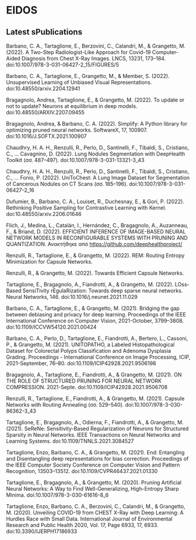 # EIDOS

## Latest sPublications


Barbano, C. A., Tartaglione, E., Berzovini, C., Calandri, M., & Grangetto, M. (2022). A Two-Step Radiologist-Like Approach for Covid-19 Computer-Aided Diagnosis from Chest X-Ray Images. LNCS, 13231, 173–184. doi:10.1007/978-3-031-06427-2_15/FIGURES/5

Barbano, C. A., Tartaglione, E., Grangetto, M., & Member, S. (2022). Unsupervised Learning of Unbiased Visual Representations. doi:10.48550/arxiv.2204.12941

Bragagnolo, Andrea, Tartaglione, E., & Grangetto, M. (2022). To update or not to update? Neurons at equilibrium in deep models. doi:10.48550/ARXIV.2207.09455

Bragagnolo, Andrea, & Barbano, C. A. (2022). Simplify: A Python library for optimizing pruned neural networks. SoftwareX, 17, 100907. doi:10.1016/J.SOFTX.2021.100907

Chaudhry, H. A. H., Renzulli, R., Perlo, D., Santinelli, F., Tibaldi, S., Cristiano, C., … Cavagnino, D. (2022). Lung Nodules Segmentation with DeepHealth Toolkit (σσ. 487–497). doi:10.1007/978-3-031-13321-3_43

Chaudhry, H. A. H., Renzulli, R., Perlo, D., Santinelli, F., Tibaldi, S., Cristiano, C., … Fonio, P. (2022). UniToChest: A Lung Image Dataset for Segmentation of Cancerous Nodules on CT Scans (σσ. 185–196). doi:10.1007/978-3-031-06427-2_16

Dufumier, B., Barbano, C. A., Louiset, R., Duchesnay, E., & Gori, P. (2022). Rethinking Positive Sampling for Contrastive Learning with Kernel. doi:10.48550/arxiv.2206.01646

Flich, J., Medina, L., Catalán, I., Hernández, C., Bragagnolo, A., Auzanneau, F., & Briand, D. (2022). EFFICIENT INFERENCE OF IMAGE-BASED NEURAL NETWORK MODELS IN RECONFIGURABLE SYSTEMS WITH PRUNING AND QUANTIZATION. Ανακτήθηκε από https://github.com/deephealthproject/

Renzulli, R., Tartaglione, E., & Grangetto, M. (2022). REM: Routing Entropy Minimization for Capsule Networks.

Renzulli, R., & Grangetto, M. (2022). Towards Efficient Capsule Networks.

Tartaglione, E., Bragagnolo, A., Fiandrotti, A., & Grangetto, M. (2022). LOss-Based SensiTivity rEgulaRization: Towards deep sparse neural networks. Neural Networks, 146. doi:10.1016/j.neunet.2021.11.029

Barbano, C. A., Tartaglione, E., & Grangetto, M. (2021). Bridging the gap between debiasing and privacy for deep learning. Proceedings of the IEEE International Conference on Computer Vision, 2021-October, 3799–3808. doi:10.1109/ICCVW54120.2021.00424

Barbano, C. A., Perlo, D., Tartaglione, E., Fiandrotti, A., Bertero, L., Cassoni, P., & Grangetto, M. (2021). UNITOPATHO, a Labeled Histopathological Dataset for Colorectal Polyps Classification and Adenoma Dysplasia Grading. Proceedings - International Conference on Image Processing, ICIP, 2021-September, 76–80. doi:10.1109/ICIP42928.2021.9506198

Bragagnolo, A., Tartaglione, E., Fiandrotti, A., & Grangetto, M. (2021). ON THE ROLE OF STRUCTURED PRUNING FOR NEURAL NETWORK COMPRESSION. 2021-Septe. doi:10.1109/ICIP42928.2021.9506708

Renzulli, R., Tartaglione, E., Fiandrotti, A., & Grangetto, M. (2021). Capsule Networks with Routing Annealing (σσ. 529–540). doi:10.1007/978-3-030-86362-3_43

Tartaglione, E., Bragagnolo, A., Odierna, F., Fiandrotti, A., & Grangetto, M. (2021). SeReNe: Sensitivity-Based Regularization of Neurons for Structured Sparsity in Neural Networks. IEEE Transactions on Neural Networks and Learning Systems. doi:10.1109/TNNLS.2021.3084527

Tartaglione, Enzo, Barbano, C. A., & Grangetto, M. (2021). End: Entangling and Disentangling deep representations for bias correction. Proceedings of the IEEE Computer Society Conference on Computer Vision and Pattern Recognition, 13503–13512. doi:10.1109/CVPR46437.2021.01330

Tartaglione, E., Bragagnolo, A., & Grangetto, M. (2020). Pruning Artificial Neural Networks: A Way to Find Well-Generalizing, High-Entropy Sharp Minima. doi:10.1007/978-3-030-61616-8_6

Tartaglione, Enzo, Barbano, C. A., Berzovini, C., Calandri, M., & Grangetto, M. (2020). Unveiling COVID-19 from CHEST X-Ray with Deep Learning: A Hurdles Race with Small Data. International Journal of Environmental Research and Public Health 2020, Vol. 17, Page 6933, 17, 6933. doi:10.3390/IJERPH17186933
